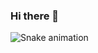 ### Hi there 👋

![Snake animation](https://github.com/JhonyWalker-pixel/JhonyWalker-pixel/blob/output/github-contribution-grid-snake.svg)

<!--
**JhonyWalker-pixel/JhonyWalker-pixel** is a ✨ _special_ ✨ repository because its `README.md` (this file) appears on your GitHub profile.

Here are some ideas to get you started:

- 🔭 I’m currently working on ...
- 🌱 I’m currently learning ...
- 👯 I’m looking to collaborate on ...
- 🤔 I’m looking for help with ...
- 💬 Ask me about ...
- 📫 How to reach me: ...
- 😄 Pronouns: ...
- ⚡ Fun fact: ...
-->
